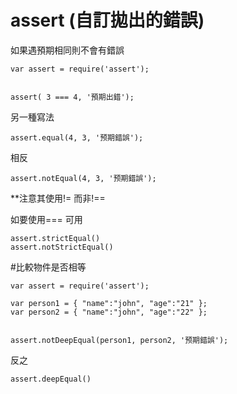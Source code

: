 # assert (自訂拋出的錯誤)

如果遇預期相同則不會有錯誤


```
var assert = require('assert');


assert( 3 === 4, '預期出錯');
```

另一種寫法
```
assert.equal(4, 3, '预期錯誤');
```
相反

```
assert.notEqual(4, 3, '预期錯誤');
```
**注意其使用!= 而非!==

如要使用=== 可用
```
assert.strictEqual()
assert.notStrictEqual()
```

#比較物件是否相等

```
var assert = require('assert');

var person1 = { "name":"john", "age":"21" };
var person2 = { "name":"john", "age":"22" };


assert.notDeepEqual(person1, person2, '预期錯誤');
```

反之
```
assert.deepEqual()
```